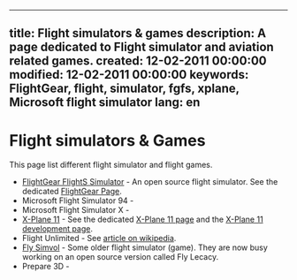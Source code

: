 -----
title: Flight simulators & games
description: A page dedicated to Flight simulator and aviation related games.
created: 12-02-2011 00:00:00
modified: 12-02-2011 00:00:00
keywords: FlightGear, flight, simulator, fgfs, xplane, Microsoft flight simulator
lang: en
-----

# Flight simulators & Games

This page list different flight simulator and flight games.

- [FlightGear FlightS Simulator](http://www.flightgear.org) - An open source flight simulator. See the dedicated [FlightGear Page](flightgear.mdigh).
- Microsoft Flight Simulator 94 -
- Microsoft Flight Simulator X -
- [X-Plane 11](https://www.x-plane.com/) - See the dedicated [X-Plane 11 page](X-Plane-11.md) and the [X-Plane 11 development page](X-Plane-11-development.md).
- Flight Unlimited - See [article on wikipedia](http://en.wikipedia.org/wiki/Flight_Unlimited).
- [Fly Simvol](http://fly.simvol.org) - Some older flight simulator (game). They are now busy working on an open source version called Fly Lecacy.
- Prepare 3D -

